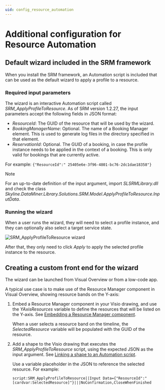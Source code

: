 ```yaml
---
uid: config_resource_automation
---
```


# Additional configuration for Resource Automation

## Default wizard included in the SRM framework

When you install the SRM framework, an Automation script is included that can be used as the default wizard to apply a profile to a resource.

### Required input parameters

The wizard is an interactive Automation script called *SRM_ApplyProfileToResource*. As of SRM version 1.2.27, the input parameters accept the following fields in JSON format:

- *ResourceId*: The GUID of the resource that will be used by the wizard.
- *BookingManagerName*: Optional. The name of a Booking Manager element. This is used to generate log files in the directory specified in that element.
- *ReservationId*: Optional. The GUID of a booking, in case the profile instance needs to be applied in the context of a booking. This is only valid for bookings that are currently active.

For example: `{"ResourceId":" 25405e6e-3f96-4801-bc76-2dc1dae18358"}`

> [!NOTE]
> For an up-to-date definition of the input argument, import *SLSRMLibrary.dll* and check the class *Skyline.DataMiner.Library.Solutions.SRM.Model.ApplyProfileToResource.InputData*.

### Running the wizard

When a user runs the wizard, they will need to select a profile instance, and they can optionally also select a target service state.

![SRM_ApplyProfileToResource wizard](~/user-guide/images/srm_applyprofiletoresource.png)

After that, they only need to click *Apply* to apply the selected profile instance to the resource.

## Creating a custom front end for the wizard

The wizard can be launched from Visual Overview or from a low-code app.

A typical use case is to make use of the Resource Manager component in Visual Overview, showing resource bands on the Y-axis:

1. Embed a Resource Manager component in your Visio drawing, and use the *YAxisResources* variable to define the resources that will be listed on the Y-axis. See [Embedding a Resource Manager component](xref:Embedding_a_Resource_Manager_component).

   When a user selects a resource band on the timeline, the *SelectedResource* variable will be populated with the GUID of the resource.

1. Add a shape to the Visio drawing that executes the *SRM_ApplyProfileToResource* script, using the expected JSON as the input argument. See [Linking a shape to an Automation script](xref:Linking_a_shape_to_an_Automation_script).

   Use a variable placeholder in the JSON to reference the selected resource. For example:

   `script:SRM_ApplyProfileToResource||Input Data={"ResourceId":"[cardvar:SelectedResource]"}|||NoConfirmation,CloseWhenFinished`
